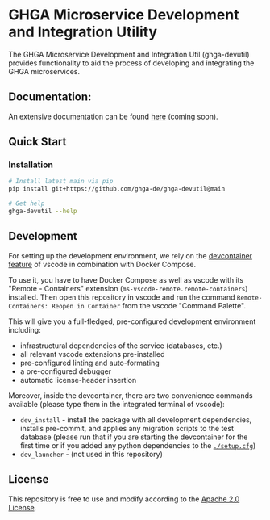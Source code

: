 # GHGA Microservice Development and Integration Utility

The GHGA Microservice Development and Integration Util (ghga-devutil) provides
functionality to aid the process of developing and integrating the GHGA
microservices.

## Documentation:

An extensive documentation can be found [here](...) (coming soon).

## Quick Start
### Installation

```bash
# Install latest main via pip
pip install git+https://github.com/ghga-de/ghga-devutil@main

# Get help
ghga-devutil --help
```

## Development
For setting up the development environment, we rely on the
[devcontainer feature](https://code.visualstudio.com/docs/remote/containers) of vscode
in combination with Docker Compose.

To use it, you have to have Docker Compose as well as vscode with its "Remote - Containers" extension (`ms-vscode-remote.remote-containers`) installed.
Then open this repository in vscode and run the command
`Remote-Containers: Reopen in Container` from the vscode "Command Palette".

This will give you a full-fledged, pre-configured development environment including:
- infrastructural dependencies of the service (databases, etc.)
- all relevant vscode extensions pre-installed
- pre-configured linting and auto-formating
- a pre-configured debugger
- automatic license-header insertion

Moreover, inside the devcontainer, there are two convenience commands available
(please type them in the integrated terminal of vscode):
- `dev_install` - install the package with all development dependencies,
installs pre-commit, and applies any migration scripts to the test database
(please run that if you are starting the devcontainer for the first time
or if you added any python dependencies to the [`./setup.cfg`](./setup.cfg))
- `dev_launcher` - (not used in this repository)

## License
This repository is free to use and modify according to the [Apache 2.0 License](./LICENSE).

